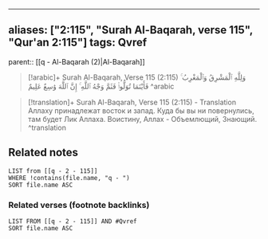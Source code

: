 
---
aliases: ["2:115", "Surah Al-Baqarah, verse 115", "Qur'an 2:115"]
tags: Qvref
---

parent:: [[q - Al-Baqarah (2)|Al-Baqarah]]

> [!arabic]+ Surah Al-Baqarah, Verse 115 (2:115)
> <span class="quran-arabic">وَلِلَّهِ ٱلْمَشْرِقُ وَٱلْمَغْرِبُ ۚ فَأَيْنَمَا تُوَلُّوا۟ فَثَمَّ وَجْهُ ٱللَّهِ ۚ إِنَّ ٱللَّهَ وَٰسِعٌ عَلِيمٌ</span>
^arabic

> [!translation]+ Surah Al-Baqarah, Verse 115 (2:115) - Translation
> Аллаху принадлежат восток и запад. Куда бы вы ни повернулись, там будет Лик Аллаха. Воистину, Аллах - Объемлющий, Знающий.
^translation



## Related notes
```dataview
LIST from [[q - 2 - 115]]
WHERE !contains(file.name, "q - ")
SORT file.name ASC
```

### Related verses (footnote backlinks)
```dataview
LIST FROM [[q - 2 - 115]] AND #Qvref
SORT file.name ASC
```


